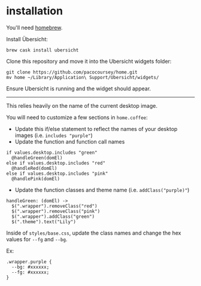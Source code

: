 # installation

You'll need [homebrew](https://brew.sh).

Install Übersicht:

```
brew cask install ubersicht
```

Clone this repository and move it into the Ubersicht widgets folder:

```
git clone https://github.com/pacocoursey/home.git
mv home ~/Library/Application\ Support/Ubersicht/widgets/
```

Ensure Ubersicht is running and the widget should appear.

---

This relies heavily on the name of the current desktop image.

You will need to customize a few sections in `home.coffee`:

* Update this if/else statement to reflect the names of your desktop images (i.e. `includes "purple"`)
* Update the function and function call names

```
if values.desktop.includes "green"
  @handleGreen(domEl)
else if values.desktop.includes "red"
  @handleRed(domEl)
else if values.desktop.includes "pink"
  @handlePink(domEl)
```

* Update the function classes and theme name (i.e. `addClass("purple)"`)

```
handleGreen: (domEl) ->
  $(".wrapper").removeClass("red")
  $(".wrapper").removeClass("pink")
  $(".wrapper").addClass("green")
  $(".theme").text("Lily")
```

Inside of `styles/base.css`, update the class names and change the hex values for `--fg` and `--bg`.

Ex:

```
.wrapper.purple {
  --bg: #xxxxxx;
  --fg: #xxxxxx;
}
```
